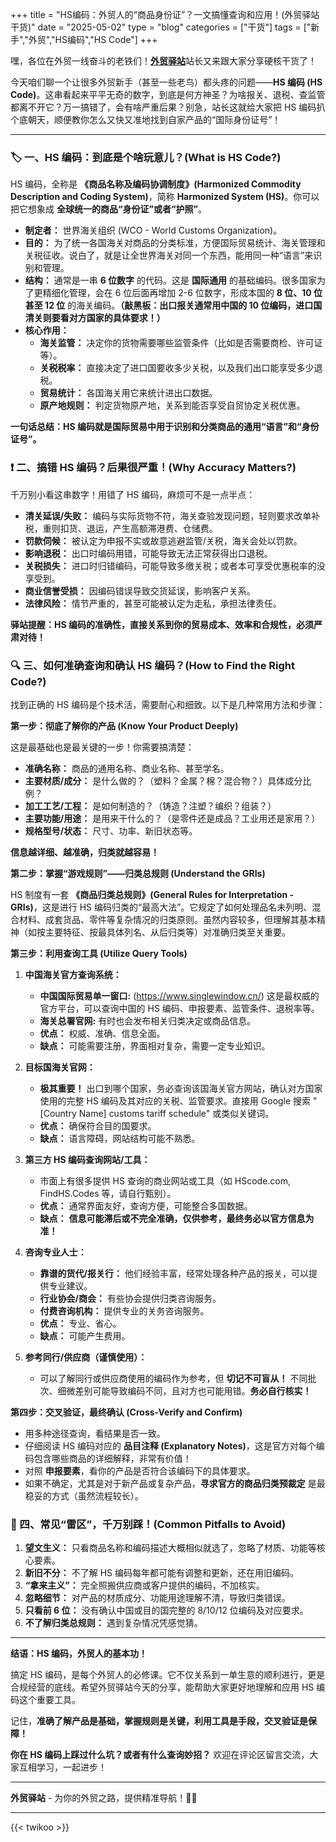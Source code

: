 +++
title = "HS编码：外贸人的“商品身份证”？一文搞懂查询和应用！(外贸驿站干货)"
date = "2025-05-02"
type = "blog"
categories = ["干货"]
tags = ["新手","外贸","HS编码","HS Code"]
+++




嘿，各位在外贸一线奋斗的老铁们！[**外贸驿站**](/ "外贸人士必备的专业导航网站，外贸资源全汇聚，成长路上好帮手")站长又来跟大家分享硬核干货了！

今天咱们聊一个让很多外贸新手（甚至一些老鸟）都头疼的问题——**HS 编码 (HS Code)**。这串看起来平平无奇的数字，到底是何方神圣？为啥报关、退税、查监管都离不开它？万一搞错了，会有啥严重后果？别急，站长这就给大家把 HS 编码扒个底朝天，顺便教你怎么又快又准地找到自家产品的“国际身份证号”！

---

### 🏷️ 一、HS 编码：到底是个啥玩意儿？(What is HS Code?)

HS 编码，全称是 **《商品名称及编码协调制度》(Harmonized Commodity Description and Coding System)**，简称 **Harmonized System (HS)**。你可以把它想象成 **全球统一的商品“身份证”或者“护照”**。

*   **制定者：** 世界海关组织 (WCO - World Customs Organization)。
*   **目的：** 为了统一各国海关对商品的分类标准，方便国际贸易统计、海关管理和关税征收。说白了，就是让全世界海关对同一个东西，能用同一种“语言”来识别和管理。
*   **结构：** 通常是一串 **6 位数字** 的代码。这是 **国际通用** 的基础编码。很多国家为了更精细化管理，会在 6 位后面再增加 2-6 位数字，形成本国的 **8 位、10 位甚至 12 位** 的海关编码。**（敲黑板：出口报关通常用中国的 10 位编码，进口国清关则要看对方国家的具体要求！）**
*   **核心作用：**
    *   **海关监管：** 决定你的货物需要哪些监管条件（比如是否需要商检、许可证等）。
    *   **关税税率：** 直接决定了进口国要收多少关税，以及我们出口能享受多少退税。
    *   **贸易统计：** 各国海关用它来统计进出口数据。
    *   **原产地规则：** 判定货物原产地，关系到能否享受自贸协定关税优惠。

**一句话总结：HS 编码就是国际贸易中用于识别和分类商品的通用“语言”和“身份证号”。**


### ❗ 二、搞错 HS 编码？后果很严重！(Why Accuracy Matters?)

千万别小看这串数字！用错了 HS 编码，麻烦可不是一点半点：

*   **清关延误/失败：** 编码与实际货物不符，海关查验发现问题，轻则要求改单补税，重则扣货、退运，产生高额滞港费、仓储费。
*   **罚款伺候：** 被认定为申报不实或故意逃避监管/关税，海关会处以罚款。
*   **影响退税：** 出口时编码用错，可能导致无法正常获得出口退税。
*   **关税损失：** 进口时归错编码，可能导致多缴关税；或者本可享受优惠税率的没享受到。
*   **商业信誉受损：** 因编码错误导致交货延误，影响客户关系。
*   **法律风险：** 情节严重的，甚至可能被认定为走私，承担法律责任。

**驿站提醒：HS 编码的准确性，直接关系到你的贸易成本、效率和合规性，必须严肃对待！**


### 🔍 三、如何准确查询和确认 HS 编码？(How to Find the Right Code?)

找到正确的 HS 编码是个技术活，需要耐心和细致。以下是几种常用方法和步骤：

**第一步：彻底了解你的产品 (Know Your Product Deeply)**

这是最基础也是最关键的一步！你需要搞清楚：

*   **准确名称：** 商品的通用名称、商业名称、甚至学名。
*   **主要材质/成分：** 是什么做的？（塑料？金属？棉？混合物？）具体成分比例？
*   **加工工艺/工程：** 是如何制造的？（铸造？注塑？编织？组装？）
*   **主要功能/用途：** 是用来干什么的？（是零件还是成品？工业用还是家用？）
*   **规格型号/状态：** 尺寸、功率、新旧状态等。

**信息越详细、越准确，归类就越容易！**

**第二步：掌握“游戏规则”——归类总规则 (Understand the GRIs)**

HS 制度有一套 **《商品归类总规则》(General Rules for Interpretation - GRIs)**，这是进行 HS 编码归类的“最高大法”。它规定了如何处理品名未列明、混合材料、成套货品、零件等复杂情况的归类原则。虽然内容较多，但理解其基本精神（如按主要特征、按最具体列名、从后归类等）对准确归类至关重要。

**第三步：利用查询工具 (Utilize Query Tools)**

1.  **中国海关官方查询系统：**
    *   **中国国际贸易单一窗口:** (https://www.singlewindow.cn/) 这是最权威的官方平台，可以查询中国的 HS 编码、申报要素、监管条件、退税率等。
    *   **海关总署官网:** 有时也会发布相关归类决定或商品信息。
    *   **优点：** 权威、准确、信息全面。
    *   **缺点：** 可能需要注册，界面相对复杂，需要一定专业知识。

2.  **目标国海关官网：**
    *   **极其重要！** 出口到哪个国家，务必查询该国海关官方网站，确认对方国家使用的完整 HS 编码及其对应的关税、监管要求。直接用 Google 搜索 "[Country Name] customs tariff schedule" 或类似关键词。
    *   **优点：** 确保符合目的国要求。
    *   **缺点：** 语言障碍，网站结构可能不熟悉。

3.  **第三方 HS 编码查询网站/工具：**
    *   市面上有很多提供 HS 查询的商业网站或工具（如 HScode.com, FindHS.Codes 等，请自行甄别）。
    *   **优点：** 通常界面友好，查询方便，可能整合多国数据。
    *   **缺点：** **信息可能滞后或不完全准确，仅供参考，最终务必以官方信息为准！**

4.  **咨询专业人士：**
    *   **靠谱的货代/报关行：** 他们经验丰富，经常处理各种产品的报关，可以提供专业建议。
    *   **行业协会/商会：** 有些协会提供归类咨询服务。
    *   **付费咨询机构：** 提供专业的关务咨询服务。
    *   **优点：** 专业、省心。
    *   **缺点：** 可能产生费用。

5.  **参考同行/供应商（谨慎使用）：**
    *   可以了解同行或供应商使用的编码作为参考，但 **切记不可盲从！** 不同批次、细微差别可能导致编码不同，且对方也可能用错。**务必自行核实！**

**第四步：交叉验证，最终确认 (Cross-Verify and Confirm)**

*   用多种途径查询，看结果是否一致。
*   仔细阅读 HS 编码对应的 **品目注释 (Explanatory Notes)**，这是官方对每个编码包含哪些商品的详细解释，非常有价值！
*   对照 **申报要素**，看你的产品是否符合该编码下的具体要求。
*   如果不确定，尤其是对于新产品或复杂产品，**寻求官方的商品归类预裁定** 是最稳妥的方式（虽然流程较长）。


### 🚫 四、常见“雷区”，千万别踩！(Common Pitfalls to Avoid)

1.  **望文生义：** 只看商品名称和编码描述大概相似就选了，忽略了材质、功能等核心要素。
2.  **新旧不分：** 不了解 HS 编码每年都可能有调整和更新，还在用旧编码。
3.  **“拿来主义”：** 完全照搬供应商或客户提供的编码，不加核实。
4.  **忽略细节：** 对产品的材质成分、功能用途理解不清，导致归类错误。
5.  **只看前 6 位：** 没有确认中国或目的国完整的 8/10/12 位编码及对应要求。
6.  **不了解归类总规则：** 遇到复杂情况凭感觉猜。

---

**结语：HS 编码，外贸人的基本功！**

搞定 HS 编码，是每个外贸人的必修课。它不仅关系到一单生意的顺利进行，更是合规经营的底线。希望外贸驿站今天的分享，能帮助大家更好地理解和应用 HS 编码这个重要工具。

记住，**准确了解产品是基础，掌握规则是关键，利用工具是手段，交叉验证是保障！**

**你在 HS 编码上踩过什么坑？或者有什么查询妙招？** 欢迎在评论区留言交流，大家互相学习，一起进步！

---

**外贸驿站** - 为你的外贸之路，提供精准导航！🧭💡

---



{{< twikoo >}}  